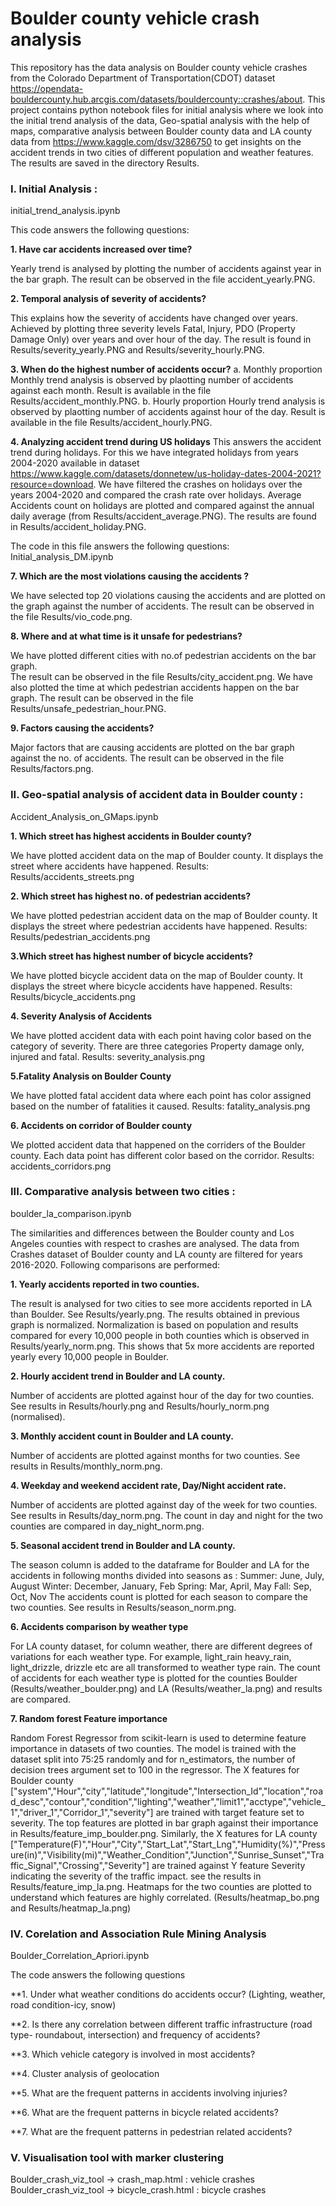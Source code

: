 # Boulder county vehicle crash analysis

This repository has the data analysis on Boulder county vehicle crashes from the Colorado Department of Transportation(CDOT) dataset https://opendata-bouldercounty.hub.arcgis.com/datasets/bouldercounty::crashes/about.
This project contains python notebook files for initial analysis where we look into the initial trend analysis of the data, Geo-spatial analysis with the help of maps, comparative analysis between Boulder county data and 
LA county data from https://www.kaggle.com/dsv/3286750 to get insights on the accident trends in two cities of different population and weather features.
The results are saved in the directory Results.

### I. Initial Analysis :

initial_trend_analysis.ipynb

This code answers the following questions:

  **1.	Have car accidents increased over time?**
  
Yearly trend is analysed by plotting the number of accidents against year in the bar graph. The result can be observed in the file accident_yearly.PNG.
  
  **2.	Temporal analysis of severity of accidents?**
  
This explains how the severity of accidents have changed over years. Achieved by plotting three severity levels Fatal, Injury, PDO (Property Damage Only) over years and over hour of the day. The result is found in Results/severity_yearly.PNG 
      and Results/severity_hourly.PNG.
  
  **3.	When do the highest number of accidents occur?**
a.	Monthly proportion
          Monthly trend analysis is observed by plaotting number of accidents against each month. Result is available in the file Results/accident_monthly.PNG.
b.	Hourly proportion
          Hourly trend analysis is observed by plaotting number of accidents against hour of the day. Result is available in the file Results/accident_hourly.PNG.        
  
  **4. Analyzing accident trend during US holidays**
This answers the accident trend during holidays. For this we have integrated holidays from years 2004-2020 available in dataset https://www.kaggle.com/datasets/donnetew/us-holiday-dates-2004-2021?resource=download.
      We have filtered the crashes on holidays over the years 2004-2020 and compared the crash rate over holidays. Average Accidents count on holidays are plotted and compared against the annual daily average (from Results/accident_average.PNG). The results are found in Results/accident_holiday.PNG.

The code in this file answers the following questions:
Initial_analysis_DM.ipynb

  **7.	Which are the most violations causing the accidents ?**
  
We have selected top 20 violations causing the accidents and are plotted on the graph against the number of accidents.
The result can be observed in the file Results/vio_code.png.
      
  **8.	Where and at what time is it unsafe for pedestrians?**
  
We have plotted different cities with no.of pedestrian accidents on the bar graph.      
      The result can be observed in the file Results/city_accident.png.
We have also plotted the time at which pedestrian accidents happen on the bar graph.
      The result can be observed in the file Results/unsafe_pedestrian_hour.PNG.
      
  **9. Factors causing the accidents?**
  
Major factors that are causing accidents are plotted on the bar graph against the no. of accidents.
     The result can be observed in the file Results/factors.png.


### II. Geo-spatial analysis of accident data in Boulder county  :
Accident_Analysis_on_GMaps.ipynb

**1. Which street has highest accidents in Boulder county?**

We have plotted accident data on the map of Boulder county. It displays the street where accidents have happened.
    Results: Results/accidents_streets.png
    
**2. Which street has highest no. of pedestrian accidents?**

We have plotted pedestrian accident data on the map of Boulder county. It displays the street where pedestrian accidents have happened.
    Results: Results/pedestrian_accidents.png
    
**3.Which street has highest number of bicycle accidents?**

We have plotted bicycle accident data on the map of Boulder county. It displays the street where bicycle accidents have happened.
    Results: Results/bicycle_accidents.png

**4. Severity Analysis of Accidents**

We have plotted accident data with each point having color based on the category of severity. There are three categories Property damage only, injured and fatal. 
Results: severity_analysis.png

**5.Fatality Analysis on Boulder County**

We have plotted fatal accident data where each point has color assigned based on the number of fatalities it caused.
Results: fatality_analysis.png

**6. Accidents on corridor of Boulder county**

We plotted accident data that happened on the corriders of the Boulder county. Each data point has different color based on the corridor.
Results: accidents_corridors.png


### III. Comparative analysis between two cities :

boulder_la_comparison.ipynb

The similarities and differences between the Boulder county and Los Angeles counties with respect to crashes are analysed.
The data from Crashes dataset of Boulder county and LA county are filtered for years 2016-2020. 
Following comparisons are performed:

  **1. Yearly accidents reported in two counties.**
  
The result is analysed for two cities to see more accidents reported in LA than Boulder. See Results/yearly.png.
      The results obtained in previous graph is normalized. Normalization is based on population and results compared for every 10,000 people in both counties which is observed in Results/yearly_norm.png.
      This shows that 5x more accidents are reported yearly every 10,000 people in Boulder.
  
  **2. Hourly accident trend in Boulder and LA county.**
  
Number of accidents are plotted against hour of the day for two counties. See results in Results/hourly.png and Results/hourly_norm.png (normalised).
  
  **3. Monthly accident count in Boulder and LA county.**
  
Number of accidents are plotted against months for two counties. See results in Results/monthly_norm.png.
  
  **4. Weekday and weekend accident rate, Day/Night accident rate.**
  
Number of accidents are plotted against day of the week for two counties. See results in Results/day_norm.png. The count in day and night for the two counties are compared in day_night_norm.png.
  
  **5. Seasonal accident trend in Boulder and LA county.**
  
The season column is added to the dataframe for Boulder and LA for the accidents in following months divided into seasons as :
      Summer: June, July, August
      Winter: December, January, Feb
      Spring: Mar, April, May
      Fall: Sep, Oct, Nov
      The accidents count is plotted for each season to compare the two counties. See results in Results/season_norm.png.
  
  **6. Accidents comparison by weather type**
  
For LA county dataset, for column weather, there are different degrees of variations for each weather type. For example, light_rain heavy_rain, light_drizzle, drizzle etc are all transformed to weather type rain.
      The count of accidents for each weather type is plotted for the counties Boulder (Results/weather_boulder.png) and LA (Results/weather_la.png) and results are compared.
  
  **7. Random forest Feature importance**
  
Random Forest Regressor from scikit-learn is used to determine feature importance in datasets of two counties. 
      The model is trained with the dataset split into 75:25 randomly and for n_estimators, the number of decision trees argument set to 100 in the regressor. 
      The X features for Boulder county ["system","Hour","city","latitude","longitude","Intersection_Id","location","road_desc","contour","condition","lighting","weather","limit1","acctype","vehicle_1","driver_1","Corridor_1","severity"] 
      are trained with target feature set to severity. The top features are plotted in bar graph against their importance in Results/feature_imp_boulder.png.
      Similarly, the X features for LA county ["Temperature(F)","Hour","City","Start_Lat","Start_Lng","Humidity(%)","Pressure(in)","Visibility(mi)","Weather_Condition","Junction","Sunrise_Sunset","Traffic_Signal","Crossing","Severity"]
      are trained against Y feature Severity indicating the severity of the traffic impact. see the results in Results/feature_imp_la.png.
      Heatmaps for the two counties are plotted to understand which features are highly correlated. (Results/heatmap_bo.png and Results/heatmap_la.png)
      
      
### IV. Corelation and Association Rule Mining Analysis 

Boulder_Correlation_Apriori.ipynb

The code answers the following questions 
 
   **1. Under what weather conditions do accidents occur? (Lighting, weather, road condition-icy, snow) 
   
   **2. Is there any correlation between different traffic infrastructure (road type- roundabout, intersection) and frequency of accidents? 
   
   **3. Which vehicle category is involved in most accidents?
   
   **4. Cluster analysis of geolocation 
   
   **5. What are the frequent patterns in accidents involving injuries? 
   
   **6. What are the frequent patterns in bicycle related accidents? 
   
   **7. What are the frequent patterns in pedestrian related accidents? 
   
### V. Visualisation tool with marker clustering

Boulder_crash_viz_tool -> crash_map.html : vehicle crashes
Boulder_crash_viz_tool -> bicycle_crash.html : bicycle crashes

  




   
    
